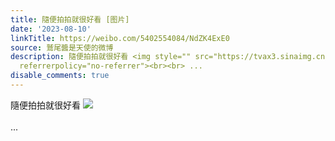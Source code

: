 ```yaml
---
title: 隨便拍拍就很好看 [图片]
date: '2023-08-10'
linkTitle: https://weibo.com/5402554084/NdZK4ExE0
source: 鷲尾醬是天使的微博
description: 隨便拍拍就很好看 <img style="" src="https://tvax3.sinaimg.cn/large/005TCz76gy1hgs57mhxv7j30q80bbaau.jpg"
  referrerpolicy="no-referrer"><br><br> ...
disable_comments: true
---
```

隨便拍拍就很好看 <img style="" src="https://tvax3.sinaimg.cn/large/005TCz76gy1hgs57mhxv7j30q80bbaau.jpg" referrerpolicy="no-referrer"><br><br> ...